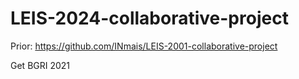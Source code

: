 # LEIS-2024-collaborative-project

Prior: https://github.com/INmais/LEIS-2001-collaborative-project

Get BGRI 2021
